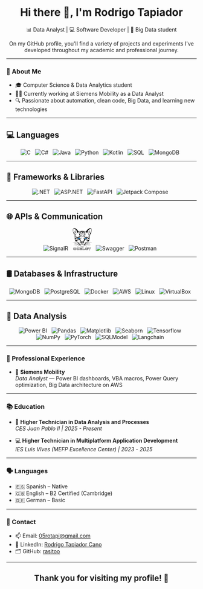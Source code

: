 <h1 align="center">Hi there 👋, I'm Rodrigo Tapiador</h1>
<p align="center">📊 Data Analyst | 💻 Software Developer | 🚀 Big Data student</p>

<p align="center">On my GitHub profile, you'll find a variety of projects and experiments I've developed throughout my academic and professional journey.</p>

---

### 🧠 About Me
- 🎓 Computer Science & Data Analytics student
- 👨‍💻 Currently working at Siemens Mobility as a Data Analyst
- 🔍 Passionate about automation, clean code, Big Data, and learning new technologies

---

## 💻 Languages
<div align="center">
  <img width="50px" title="C" src="https://upload.wikimedia.org/wikipedia/commons/1/18/C_Programming_Language.svg" /> &nbsp;
  <img width="50px" title="C#" src="https://raw.githubusercontent.com/gist/johndward01/95c1d09de9e3707cfb4154989962376d/raw/f74007782421219d9e9ab4b6a27de2e172a8b714/csharp-logo.svg" /> &nbsp;
  <img width="50px" title="Java" src="https://i.blogs.es/8d2420/650_1000_java/1366_2000.png" /> &nbsp;
  <img width="50px" title="Python" src="https://upload.wikimedia.org/wikipedia/commons/c/c3/Python-logo-notext.svg" /> &nbsp;
  <img width="50px" title="Kotlin" src="https://upload.wikimedia.org/wikipedia/commons/7/74/Kotlin_Icon.png" /> &nbsp;
  <img width="50px" title="SQL" src="https://www.svgrepo.com/show/303229/microsoft-sql-server-logo.svg" /> &nbsp;
  <img width="50px" title="MongoDB" src="https://images.icon-icons.com/2415/PNG/512/mongodb_original_wordmark_logo_icon_146425.png" /> &nbsp;
</div>

---

## 🧰 Frameworks & Libraries
<div align="center">
  <img width="50px" title=".NET" src="https://saberpunto.com/wp-content/uploads/net.png" /> &nbsp;
  <img width="50px" title="ASP.NET" src="https://miro.medium.com/v2/resize:fit:900/1*9S6fPkXpk0280FaaHMj8Lg.png" /> &nbsp;
  <img width="50px" title="FastAPI" src="https://fastapi.tiangolo.com/img/logo-margin/logo-teal.png" /> &nbsp;
  <img width="50px" title="Jetpack Compose" src="https://blogger.googleusercontent.com/img/b/R29vZ2xl/AVvXsEjC97Z8BResg5dlPqczsRCFhP6zewWX0X0e7fVPG-G7PuUZwwZVsi9OPoqJYkgqT2h0FI95SsmWzVEgpt8b8HAqFiIxZ98TFtY4lE0b8UrtVJ2HrJebRwl6C9DslsQDl9KnBIrdHS6LtkY/s1600/jetpack+compose+icon_RGB.png" /> &nbsp;
</div>

---

## 🌐 APIs & Communication
<div align="center">
  <img width="50px" title="SignalR" src="https://azure.microsoft.com/svghandler/signalr-service/?width=600&height=315" /> &nbsp;
  <img width="50px" title="Ocelot" src="https://raw.githubusercontent.com/ThreeMammals/Ocelot/refs/heads/assets/images/ocelot_logo.png" /> &nbsp;
  <img width="50px" title="Swagger" src="https://static-00.iconduck.com/assets.00/swagger-icon-1024x1024-09037v1r.png" /> &nbsp;
  <img width="50px" title="Postman" src="https://www.vectorlogo.zone/logos/getpostman/getpostman-icon.svg" /> &nbsp;
</div>

---

## 🛢️ Databases & Infrastructure
<div align="center">
  <img width="50px" title="MongoDB" src="https://www.svgrepo.com/show/331488/mongodb.svg" /> &nbsp;
  <img width="50px" title="PostgreSQL" src="https://images.icon-icons.com/2415/PNG/512/postgresql_plain_wordmark_logo_icon_146390.png" /> &nbsp;
  <img width="50px" title="Docker" src="https://cdn4.iconfinder.com/data/icons/logos-and-brands/512/97_Docker_logo_logos-512.png" /> &nbsp;
  <img width="50px" title="AWS" src="https://upload.wikimedia.org/wikipedia/commons/9/93/Amazon_Web_Services_Logo.svg" /> &nbsp;
  <img width="50px" title="Linux" src="https://upload.wikimedia.org/wikipedia/commons/3/35/Tux.svg" /> &nbsp;
  <img width="50px" title="VirtualBox" src="https://upload.wikimedia.org/wikipedia/commons/d/d5/Virtualbox_logo.png" /> &nbsp;
</div>

---

## 🔧 Data Analysis
<div align="center">
  <img width="50px" title="Power BI" src="https://upload.wikimedia.org/wikipedia/commons/c/cf/New_Power_BI_Logo.svg" /> &nbsp;
  <img width="50px" title="Pandas" src="https://upload.wikimedia.org/wikipedia/commons/thumb/e/ed/Pandas_logo.svg/1200px-Pandas_logo.svg.png" /> &nbsp;
  <img width="50px" title="Matplotlib" src="https://matplotlib.org/stable/_images/sphx_glr_logos2_003.png" /> &nbsp;
  <img width="50px" title="Seaborn" src="https://seaborn.pydata.org/_images/logo-tall-lightbg.svg" /> &nbsp;
  <img width="50px" title="Tensorflow" src="https://upload.wikimedia.org/wikipedia/commons/thumb/a/ab/TensorFlow_logo.svg/1200px-TensorFlow_logo.svg.png" /> &nbsp;
  <img width="50px" title="NumPy" src="https://upload.wikimedia.org/wikipedia/commons/thumb/3/31/NumPy_logo_2020.svg/1280px-NumPy_logo_2020.svg.png" /> &nbsp;
  <img width="50px" title="PyTorch" src="https://upload.wikimedia.org/wikipedia/commons/9/96/Pytorch_logo.png" /> &nbsp;
  <img width="50px" title="SQLModel" src="https://sqlmodel.tiangolo.com/img/logo-margin/logo-margin-vector.svg" /> &nbsp;
  <img width="50px" title="Langchain" src="https://www.infralovers.com/images/posts/ai-for-devops-engineers/langchain_logo.png" /> &nbsp;

</div>

---

### 💼 Professional Experience
  
- 🏢 **Siemens Mobility**  
  *Data Analyst* — Power BI dashboards, VBA macros, Power Query optimization, Big Data architecture on AWS

---

### 📚 Education

- 📘 **Higher Technician in Data Analysis and Processes**  
  *CES Juan Pablo II | 2025 - Present*

- 💻 **Higher Technician in Multiplatform Application Development**  
  *IES Luis Vives (MEFP Excellence Center) | 2023 - 2025*

---

### 🗣️ Languages
- 🇪🇸 Spanish – Native  
- 🇬🇧 English – B2 Certified (Cambridge)  
- 🇩🇪 German – Basic  

---

### 🔗 Contact

- 📫 Email: [05rotapi@gmail.com](mailto:05rotapi@gmail.com)  
- 💼 LinkedIn: [Rodrigo Tapiador Cano](https://www.linkedin.com/in/rodrigo-tapiador-cano/)  
- 🗂️ GitHub: [rasitoo](https://github.com/rasitoo)

---

<h2 align="center">Thank you for visiting my profile! 🙌</h2>

<!--https://github-readme-stats.vercel.app/api?username=rasitoo&count_private=true&show_icons=true&theme=merko-->
<!--https://github-readme-stats.vercel.app/api/top-langs/?username=rasitoo&layout=compact&theme=merko&langs_count=10&hide=php,html)](https://github.com/anuraghazra/github-readme-stats-->
<!--https://github-profile-summary-cards.vercel.app/api/cards/profile-details?username=rasitoo&theme=github_dark-->

